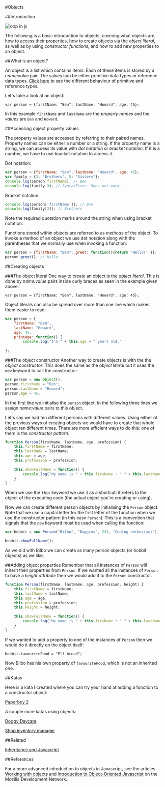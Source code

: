 #Objects


##Introduction

![oop in js](http://www.newthinktank.com/wp-content/uploads/2015/09/Object-Oriented-JavaScript.png)

The following is a basic introduction to objects, covering what objects are, how to access their properties, how to create objects via the *object literal*, as well as by using *constructor functions*, and how to add new properties to an object.

##What is an object?

An object is a list which contains items. Each of these items is stored by a _name:value_ pair. The values can be either primitive data types or reference data types. [Click here](/programmer-skills/mutable-vs-immutable.md) to see the different behaviour of primitive and reference types.



Let's take a look at an object: 

`var person = {firstName: "Ben", lastName: "Howard", age: 45};`

In this example `firstName` and `lastName` are the _property names_ and the _values_ are `Ben` and `Howard`. 

##Accessing object property values

The property values are accessed by referring to their paired names. Property names can be either a number or a string. If the property name is a string, we can access its value with *dot notation* or *bracket notation*. If it is a number, we have to use bracket notation to access it. 

Dot notation:

```javascript
var person = {firstName: "Ben", lastName: "Howard", age: 45};
var family = {3: "Brothers", 5: "Sisters"};
console.log(person.firstName); // Ben
console.log(family.3); // SyntaxError. Does not work.
```
Bracket notation:

```javascript
console.log(person['firstName']); // Ben
console.log(family[3]); // Brothers
```
Note the required quotation marks around the string when using bracket notation.

Functions stored within objects are referred to as *methods* of the object. To invoke a method of an object we use dot notation along with the parentheses that we normally use when invoking a function:

```javascript
var person = {firstName: "Ben", greet: function(){return 'Hello!';}};
person.greet(); // Hello
```


##Creating objects

###The object literal
One way to create an object is the _object literal_. This is done by _name:value_ pairs inside curly braces as seen in the example given above:

`var person = {firstName: "Ben", lastName: "Howard", age: 45};`

Object literals can also be spread over more than one line which makes them easier to read:

```javascript 
var person = {
	firstName: "Ben", 
	lastName: "Howard", 
	age: 45,
	printAge: function() {
		console.log("I'm " + this.age + " years old."
	
};
```

###The object constructor
Another way to create objects is with the the _object constructor_. This does the same as the _object literal_ but it uses the `new` keyword to call the constructor:

```javascript 
var person = new Object();
person.firstName = "Ben"; 
person.lastName = "Howard"; 
person.age = 45;
```

In the first line we initialise the `person` object. In the following three lines we assign _name:value_ pairs to this object.	

Let's say we had ten different persons with different values. Using either of the previous ways of creating objects we would have to create that whole object ten different times. There are more efficient ways to do this: one of them is the _constructor pattern_. 

```javascript
function Person(firstName, lastName, age, profession) {
	this.firstName = firstName;
	this.lastName = lastName;
	this.age = age,
	this.profession = profession;
	
	this.showFullName = function() {
		console.log("My name is " + this.firsName + " " + this.lastName);
	}
}
```

When we use the `this` keyword we use it as a shortcut: it refers to the object of the executing code (the actual object you're creating or using).

Now we can create different person objects by initialising the `Person` object. Note that we use a capital letter for the first letter of the function when we use the constructor pattern (in this case `Person`). This is a convention that signals that the `new` keyword must be used when calling the function:

```javascript
var hobbit = new Person("Bilbo", "Baggins", 233, "Coding enthusiast");

hobbit.showFullName();
```
As we did with Bilbo we can create as many person objects (or hobbit objects) as we like. 

##Adding object properties
Remember that all instances of `Person` will inherit their properties from `Person`. If we wanted all the instances of `Person` to have a _height attribute_ then we would add it to the `Person` constructor. 

```javascript
function Person(firstName, lastName, age, profession, height) {
	this.firstName = firstName;
	this.lastName = lastName;
	this.age = age,
	this.profession = profession;
	this.height = height;
	
	this.showFullName = function() {
		console.log("My name is " + this.firsName + " " + this.lastName);
	}
}
```

If we wanted to add a property to one of the instances of `Person` then we would do it directly on the object itself:

```
hobbit.favouriteFood = "Elf bread";
```

Now Bilbo has his own property of `favouriteFood`, which is not an inherited one.


##Katas

Here is a kata I created where you can try your hand at adding a function to a constructor object:

[Paperboy 2](http://www.codewars.com/kata/56fa467e0ba33b8b1100064a)

A couple more katas using objects:

[Doggy Daycare](http://www.codewars.com/kata/56951add53eccacf44000030)

[Shop inventory manager](http://www.codewars.com/kata/shop-inventory-manager)

##Related

[Inheritance and Javascript](http://codingforeveryone.foundersandcoders.org/JavaScript/inheritance-and-javascript.html)

##References

For a more advanced introduction to objects in Javascript, see the articles [Working with objects](https://developer.mozilla.org/en-US/docs/Web/JavaScript/Guide/Working_with_Objects) and [Introduction to Object-Oriented Javascript](https://developer.mozilla.org/en-US/docs/Web/JavaScript/Introduction_to_Object-Oriented_JavaScript) on the Mozilla Development Network..
